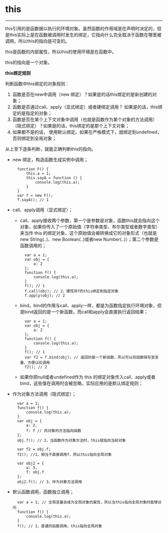# this #


----------

this引用的是函数据以执行的环境对象。虽然函数的作用域是在声明时决定的，但是this实际上是在函数被调用时发生的绑定，它指向什么完全取决于函数在哪里被调用，所以this的指向是可变的。

this是函数的内部属性，所以this的使用环境是在函数中。

this的指向是一个对象。

**this绑定规则**

判断函数中this绑定的对象规则：

1. 函数是否在new中调用（new 绑定）？如果是的话this绑定的是新创建的对象；
2. 函数是否通过call、apply（显式绑定）或者硬绑定调用？ 如果是的话，this绑定的是指定的对象；
3. 函数是否在某个上下文对象中调用（也就是函数作为某个对象的方法调用）（隐式绑定）？如果是的话，this绑定的是那个上下文对象；
4. 如果都不是的话， 使用默认绑定。如果在严格模式下，就绑定到undefined，否则绑定到全局对象；

从上至下逐条判断，就能正确判断this的指向。

- new 绑定，构造函数生成实例中调用；

		function F() {
			this.a = 1;
			this.sayA = function () {
				console.log(this.a);
			}
		}
		var f = new F();
		f.sayA(); // 1

- call、apply调用（显式绑定）；

	- call、apply接收两个参数，第一个是参数是对象，函数this就会指向这个对象，如果你传入了一个原始值（字符串类型、布尔类型或者数字类型）来当作 this 的绑定对象，这个原始值会被转换成它的对象形式（也就是 new String(..)、new Boolean(..)或者new Number(..)）；第二个参数是函数调用的；

			var a = 1;
			var obj = {
				a: 2
			};
			function f() {
				console.log(this.a);
			}
			f(); // 1
			f.call(obj); // 2，硬性将f的this绑定到指定对象
			f.apply(obj); // 2

	- bind，bind的作用与call、apply一样，都是为函数指定执行环境对象，但是bind返回的是一个新函数，而call和apply会直接执行返回结果；

			var a = 1;
			var obj = {
				a: 2
			};
			function f() {
				console.log(this.a);
			}
			f(); // 1
			var f2 = f.bind(obj); // 返回的是一个新函数，所以可以将函数保存至变量，方便以后调用
			f2(); // 2
	
	- 如果你把null或者undefined作为 this 的绑定对象传入call、apply或者bind，这些值在调用时会被忽略，实际应用的是默认绑定规则；

- 作为对象方法调用（隐式绑定）；
		
		var a = 1;
		function f() {
			console.log(this.a);
		}
		var obj = {
			a: 2,
			f: f // 将对象的方法指向函数
		};
		obj.f(); // 2，当函数作为对象方法时，this就指向当前对象

		var f2 = obj.f;
		f2(); //1，相当于直接调用f，所以this指向全局对象

		var obj2 = {
			a: 3,
			f: obj.f
		};
		obj2.f(); // 3，作为对象方法调用

- 默认函数调用，函数独立调用；

		var a = 1; // 全局变量会成为全局对象的属性，所以当this指向全局对象时能够访问
		function f() {
			console.log(this.a);
		}
		f(); // 1，普通的函数调用，this指向全局对象



